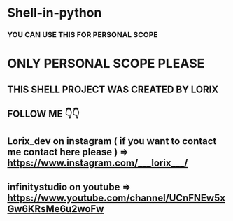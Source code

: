# Shell-in-python
### YOU CAN USE THIS FOR PERSONAL SCOPE
# ONLY PERSONAL SCOPE PLEASE
## THIS SHELL PROJECT WAS CREATED BY LORIX

## FOLLOW ME 👇👇
## Lorix_dev on instagram ( if you want to contact me contact here please ) => https://www.instagram.com/___lorix___/
## infinitystudio on youtube => https://www.youtube.com/channel/UCnFNEw5xGw6KRsMe6u2woFw
